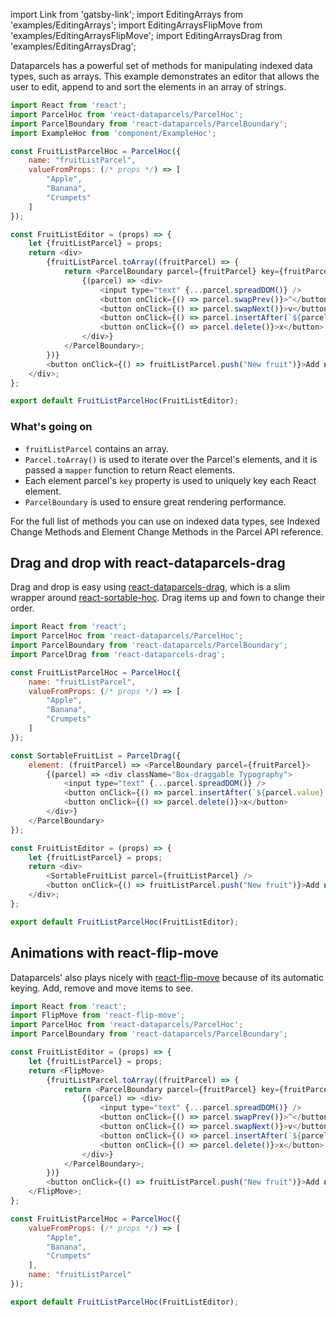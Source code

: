import Link from 'gatsby-link';
import EditingArrays from 'examples/EditingArrays';
import EditingArraysFlipMove from 'examples/EditingArraysFlipMove';
import EditingArraysDrag from 'examples/EditingArraysDrag';

Dataparcels has a powerful set of methods for manipulating indexed data types, such as arrays. This example demonstrates an editor that allows the user to edit, append to and sort the elements in an array of strings.

<EditingArrays />

```js
import React from 'react';
import ParcelHoc from 'react-dataparcels/ParcelHoc';
import ParcelBoundary from 'react-dataparcels/ParcelBoundary';
import ExampleHoc from 'component/ExampleHoc';

const FruitListParcelHoc = ParcelHoc({
    name: "fruitListParcel",
    valueFromProps: (/* props */) => [
        "Apple",
        "Banana",
        "Crumpets"
    ]
});

const FruitListEditor = (props) => {
    let {fruitListParcel} = props;
    return <div>
        {fruitListParcel.toArray((fruitParcel) => {
            return <ParcelBoundary parcel={fruitParcel} key={fruitParcel.key}>
                {(parcel) => <div>
                    <input type="text" {...parcel.spreadDOM()} />
                    <button onClick={() => parcel.swapPrev()}>^</button>
                    <button onClick={() => parcel.swapNext()}>v</button>
                    <button onClick={() => parcel.insertAfter(`${parcel.value} copy`)}>+</button>
                    <button onClick={() => parcel.delete()}>x</button>
                </div>}
            </ParcelBoundary>;
        })}
        <button onClick={() => fruitListParcel.push("New fruit")}>Add new fruit</button>
    </div>;
};

export default FruitListParcelHoc(FruitListEditor);
```

### What's going on

* `fruitListParcel` contains an array.
* `Parcel.toArray()` is used to iterate over the Parcel's elements, and it is passed a `mapper` function to return React elements.
* Each element parcel's `key` property is used to uniquely key each React element.
* `ParcelBoundary` is used to ensure great rendering performance.

For the full list of methods you can use on indexed data types, see <Link to="/api/Parcel#indexed_change_methods">Indexed Change Methods</Link> and <Link to="/api/Parcel#element_change_methods">Element Change Methods</Link> in the Parcel API reference.

## Drag and drop with react-dataparcels-drag

Drag and drop is easy using [react-dataparcels-drag](https://www.npmjs.com/package/react-dataparcels-drag), which is a slim wrapper around [react-sortable-hoc](https://github.com/clauderic/react-sortable-hoc). Drag items up and fown to change their order.

<EditingArraysDrag />

```js
import React from 'react';
import ParcelHoc from 'react-dataparcels/ParcelHoc';
import ParcelBoundary from 'react-dataparcels/ParcelBoundary';
import ParcelDrag from 'react-dataparcels-drag';

const FruitListParcelHoc = ParcelHoc({
    name: "fruitListParcel",
    valueFromProps: (/* props */) => [
        "Apple",
        "Banana",
        "Crumpets"
    ]
});

const SortableFruitList = ParcelDrag({
    element: (fruitParcel) => <ParcelBoundary parcel={fruitParcel}>
        {(parcel) => <div className="Box-draggable Typography">
            <input type="text" {...parcel.spreadDOM()} />
            <button onClick={() => parcel.insertAfter(`${parcel.value} copy`)}>+</button>
            <button onClick={() => parcel.delete()}>x</button>
        </div>}
    </ParcelBoundary>
});

const FruitListEditor = (props) => {
    let {fruitListParcel} = props;
    return <div>
        <SortableFruitList parcel={fruitListParcel} />
        <button onClick={() => fruitListParcel.push("New fruit")}>Add new fruit</button>
    </div>;
};

export default FruitListParcelHoc(FruitListEditor);
```

## Animations with react-flip-move

Dataparcels' also plays nicely with [react-flip-move](https://github.com/joshwcomeau/react-flip-move) because of its automatic keying. Add, remove and move items to see.

<EditingArraysFlipMove />

```js
import React from 'react';
import FlipMove from 'react-flip-move';
import ParcelHoc from 'react-dataparcels/ParcelHoc';
import ParcelBoundary from 'react-dataparcels/ParcelBoundary';

const FruitListEditor = (props) => {
    let {fruitListParcel} = props;
    return <FlipMove>
        {fruitListParcel.toArray((fruitParcel) => {
            return <ParcelBoundary parcel={fruitParcel} key={fruitParcel.key}>
                {(parcel) => <div>
                    <input type="text" {...parcel.spreadDOM()} />
                    <button onClick={() => parcel.swapPrev()}>^</button>
                    <button onClick={() => parcel.swapNext()}>v</button>
                    <button onClick={() => parcel.insertAfter(`${parcel.value} copy`)}>+</button>
                    <button onClick={() => parcel.delete()}>x</button>
                </div>}
            </ParcelBoundary>;
        })}
        <button onClick={() => fruitListParcel.push("New fruit")}>Add new fruit</button>
    </FlipMove>;
};

const FruitListParcelHoc = ParcelHoc({
    valueFromProps: (/* props */) => [
        "Apple",
        "Banana",
        "Crumpets"
    ],
    name: "fruitListParcel"
});

export default FruitListParcelHoc(FruitListEditor);

```
